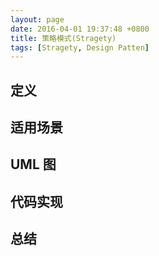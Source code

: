 ```yaml
---
layout: page
date: 2016-04-01 19:37:48 +0800 
title: 策略模式(Stragety)
tags: [Stragety, Design Patten]
---
```


## 定义



## 适用场景

## UML 图

## 代码实现

## 总结

